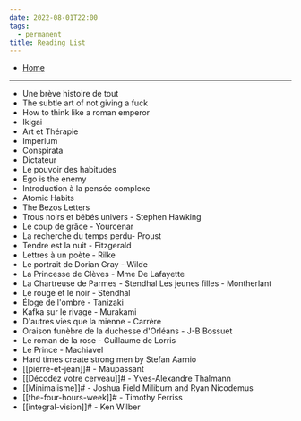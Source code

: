 ```yaml
---
date: 2022-08-01T22:00
tags:
  - permanent
title: Reading List
---
```

- [Home](https://misudashi.ga/)
----------
- Une brève histoire de tout
- The subtle art of not giving a fuck
- How to think like a roman emperor
- Ikigai
- Art et Thérapie
- Imperium
- Conspirata
- Dictateur
- Le pouvoir des habitudes
- Ego is the enemy
- Introduction à la pensée complexe
- Atomic Habits
- The Bezos Letters
- Trous noirs et bébés univers - Stephen Hawking
- Le coup de grâce - Yourcenar 
- La recherche du temps perdu- Proust 
- Tendre est la nuit - Fitzgerald 
- Lettres à un poète - Rilke 
- Le portrait de Dorian Gray - Wilde 
- La Princesse de Clèves - Mme De Lafayette 
- La Chartreuse de Parmes - Stendhal Les jeunes filles - Montherlant 
- Le rouge et le noir - Stendhal 
- Éloge de l'ombre - Tanizaki 
- Kafka sur le rivage - Murakami 
- D'autres vies que la mienne - Carrère
- Oraison funèbre de la duchesse d'Orléans - J-B Bossuet
- Le roman de la rose - Guillaume de Lorris
- Le Prince - Machiavel
- Hard times create strong men by Stefan Aarnio
- [[pierre-et-jean]]# - Maupassant
- [[Décodez votre cerveau]]# - Yves-Alexandre Thalmann
- [[Minimalisme]]# - Joshua Field Miliburn and Ryan Nicodemus
- [[the-four-hours-week]]# - Timothy Ferriss
- [[integral-vision]]# - Ken Wilber